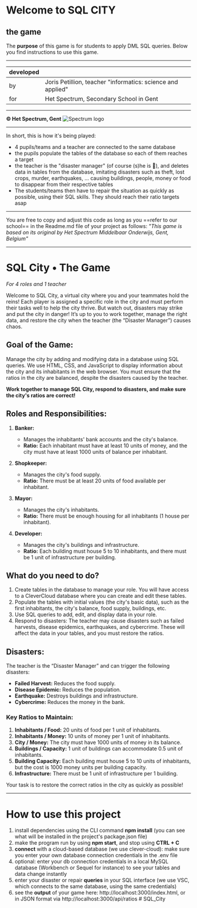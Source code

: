 # Welcome to **SQL CITY** # 
## the game ##

The **purpose** of this game is for students to apply DML SQL queries. Below you find instructions to use this game. 

--- 

| developed |  |
| -------------- | -------------- |
| by | Joris Petillion, teacher "informatics: science and applied" |
| for | Het Spectrum, Secondary School in Gent |

---

**© Het Spectrum, Gent**
![Spectrum logo](https://scholen.stad.gent/sites/default/files/styles/logo_desktop/public/school/logo/desktop/Spectrum_WIT.png?itok=XurlfKmP)

---

In short, this is how it's being played: 
- 4 pupils/teams and a teacher are connected to the same database 
- the pupils populate the tables of the database so each of them reaches a target
- the teacher is the "disaster manager" (of course (s)he is 🤣), and deletes data in tables from the database, imitating disasters such as theft, lost crops, murder, earthquakes, ... causing buildings, people, money or food to disappear from their respective tables 
- The students/teams then have to repair the situation as quickly as possible, using their SQL skills. They should reach their ratio targets asap

---

You are free to copy and adjust this code as long as you ==refer to our school== in the Readme.md file of your project as follows: *"This game is based on its original by Het Spectrum Middelbaar Onderwijs, Gent, Belgium"*

---

# SQL City • The Game
*For 4 roles and 1 teacher*

Welcome to SQL City, a virtual city where you and your teammates hold the reins! Each player is assigned a specific role in the city and must perform their tasks well to help the city thrive. But watch out, disasters may strike and put the city in danger! It’s up to you to work together, manage the right data, and restore the city when the teacher (the “Disaster Manager”) causes chaos.

## Goal of the Game:
Manage the city by adding and modifying data in a database using SQL queries. We use HTML, CSS, and JavaScript to display information about the city and its inhabitants in the web browser. You must ensure that the ratios in the city are balanced, despite the disasters caused by the teacher.

**Work together to manage SQL City, respond to disasters, and make sure the city's ratios are correct!**

## Roles and Responsibilities:
1. **Banker:**
   - Manages the inhabitants' bank accounts and the city's balance.
   - **Ratio:** Each inhabitant must have at least 10 units of money, and the city must have at least 1000 units of balance per inhabitant.

2. **Shopkeeper:**
   - Manages the city's food supply.
   - **Ratio:** There must be at least 20 units of food available per inhabitant.

3. **Mayor:**
   - Manages the city's inhabitants.
   - **Ratio:** There must be enough housing for all inhabitants (1 house per inhabitant).

4. **Developer:**
   - Manages the city's buildings and infrastructure.
   - **Ratio:** Each building must house 5 to 10 inhabitants, and there must be 1 unit of infrastructure per building.

## What do you need to do?
1. Create tables in the database to manage your role. You will have access to a CleverCloud database where you can create and edit these tables.
2. Populate the tables with initial values (the city's basic data), such as the first inhabitants, the city's balance, food supply, buildings, etc.
3. Use SQL queries to add, edit, and display data in your role.
4. Respond to disasters: The teacher may cause disasters such as failed harvests, disease epidemics, earthquakes, and cybercrime. These will affect the data in your tables, and you must restore the ratios.

## Disasters:
The teacher is the “Disaster Manager” and can trigger the following disasters:
- **Failed Harvest:** Reduces the food supply.
- **Disease Epidemic:** Reduces the population.
- **Earthquake:** Destroys buildings and infrastructure.
- **Cybercrime:** Reduces the money in the bank.

### Key Ratios to Maintain:
1. **Inhabitants / Food:** 20 units of food per 1 unit of inhabitants.
2. **Inhabitants / Money:** 10 units of money per 1 unit of inhabitants.
3. **City / Money:** The city must have 1000 units of money in its balance.
4. **Buildings / Capacity:** 1 unit of buildings can accommodate 0.5 unit of inhabitants.
5. **Building Capacity:** Each building must house 5 to 10 units of inhabitants, but the cost is 1000 money units per building capacity.
6. **Infrastructure:** There must be 1 unit of infrastructure per 1 building.

Your task is to restore the correct ratios in the city as quickly as possible!

---

# How to use this project #

1. install dependencies using the CLI command **npm install** (you can see what will be installed in the project's package.json file)
2. make the program run by using **npm start**, and stop using **CTRL + C**
3. **connect** with a cloud-based database (we use clever-cloud): make sure you enter your own database connection credentials in the .env file
4. optional: enter your db connection credentials in a local MySQL database (Workbench or Sequel for instance) to see your tables and data change instantly
5. enter your disaster or repair **queries** in your SQL interface (we use VSC, which connects to the same database, using the same credentials) 
6. see the **output** of your game here: http://localhost:3000/index.html, or in JSON format via http://localhost:3000/api/ratios # SQL_City
